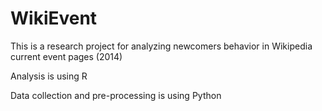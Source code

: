 # WikiEvent
This is a research project for analyzing newcomers behavior in Wikipedia current event pages (2014)

Analysis is using R

Data collection and pre-processing is using Python
